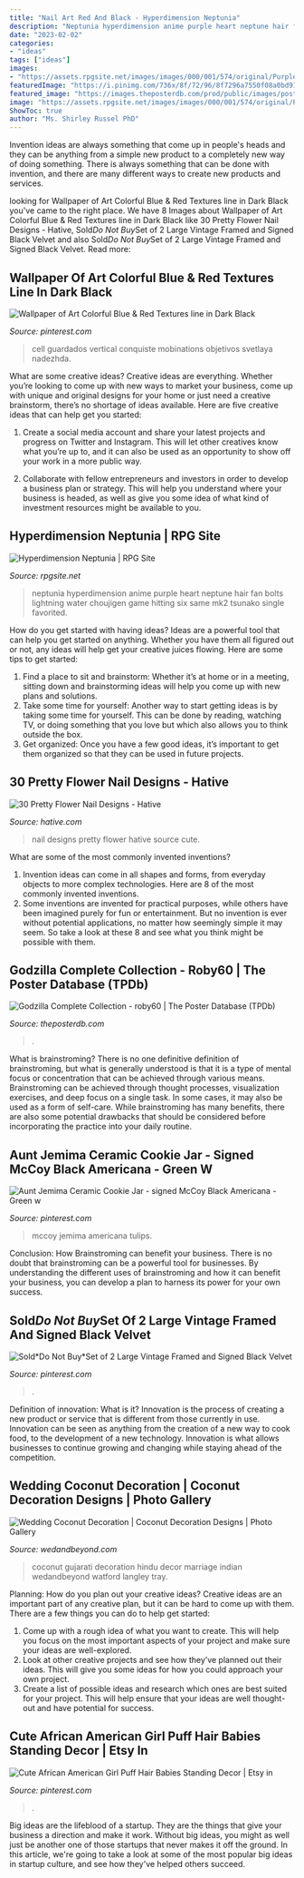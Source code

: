 ```yaml
---
title: "Nail Art Red And Black - Hyperdimension Neptunia"
description: "Neptunia hyperdimension anime purple heart neptune hair fan bolts lightning water choujigen game hitting six same mk2 tsunako single favorited"
date: "2023-02-02"
categories:
- "ideas"
tags: ["ideas"]
images:
- "https://assets.rpgsite.net/images/images/000/001/574/original/Purple_Heart.jpg"
featuredImage: "https://i.pinimg.com/736x/8f/72/96/8f7296a7550f08a0bd913eda243737a6.jpg"
featured_image: "https://images.theposterdb.com/prod/public/images/posters/optimized/collections/725605/h1mtYIHMgpg2YPQ9bttNSWpNL8LbxYqIr0ijS82U.jpg"
image: "https://assets.rpgsite.net/images/images/000/001/574/original/Purple_Heart.jpg"
ShowToc: true
author: "Ms. Shirley Russel PhD"
---
```



Invention ideas are always something that come up in people's heads and they can be anything from a simple new product to a completely new way of doing something. There is always something that can be done with invention, and there are many different ways to create new products and services.

	

		
looking for Wallpaper of Art Colorful Blue &amp; Red Textures line in Dark Black you've came to the right place. We have 8 Images about Wallpaper of Art Colorful Blue &amp; Red Textures line in Dark Black like 30 Pretty Flower Nail Designs - Hative, Sold*Do Not Buy*Set of 2 Large Vintage Framed and Signed Black Velvet and also Sold*Do Not Buy*Set of 2 Large Vintage Framed and Signed Black Velvet. Read more:
		
    
## Wallpaper Of Art Colorful Blue &amp; Red Textures Line In Dark Black

<img loading=lazy src="https://i.pinimg.com/736x/8f/72/96/8f7296a7550f08a0bd913eda243737a6.jpg" onerror="this.onerror=null;this.src='https://tse1.mm.bing.net/th?id=OIP.1vFfaTWhrGTsEptAi3D79gHaNK&amp;pid=15.1';" alt="Wallpaper of Art Colorful Blue &amp; Red Textures line in Dark Black">

_Source: pinterest.com_

>cell guardados vertical conquiste mobinations objetivos svetlaya nadezhda. 

	

What are some creative ideas?
Creative ideas are everything. Whether you’re looking to come up with new ways to market your business, come up with unique and original designs for your home or just need a creative brainstorm, there’s no shortage of ideas available. Here are five creative ideas that can help get you started:
1. Create a social media account and share your latest projects and progress on Twitter and Instagram. This will let other creatives know what you’re up to, and it can also be used as an opportunity to show off your work in a more public way.

2. Collaborate with fellow entrepreneurs and investors in order to develop a business plan or strategy. This will help you understand where your business is headed, as well as give you some idea of what kind of investment resources might be available to you.


    
## Hyperdimension Neptunia | RPG Site

<img loading=lazy src="https://assets.rpgsite.net/images/images/000/001/574/original/Purple_Heart.jpg" onerror="this.onerror=null;this.src='https://tse3.mm.bing.net/th?id=OIP.AbKSFrFR11kV5SMA_JaQQAHaKy&amp;pid=15.1';" alt="Hyperdimension Neptunia | RPG Site">

_Source: rpgsite.net_

>neptunia hyperdimension anime purple heart neptune hair fan bolts lightning water choujigen game hitting six same mk2 tsunako single favorited. 

	

How do you get started with having ideas?
Ideas are a powerful tool that can help you get started on anything. Whether you have them all figured out or not, any ideas will help get your creative juices flowing. Here are some tips to get started: 
1. Find a place to sit and brainstorm: Whether it’s at home or in a meeting, sitting down and brainstorming ideas will help you come up with new plans and solutions. 
2. Take some time for yourself: Another way to start getting ideas is by taking some time for yourself. This can be done by reading, watching TV, or doing something that you love but which also allows you to think outside the box. 
3. Get organized: Once you have a few good ideas, it’s important to get them organized so that they can be used in future projects.

    
## 30 Pretty Flower Nail Designs - Hative

<img loading=lazy src="https://hative.com/wp-content/uploads/2014/11/flower-nail-designs/12-pretty-flower-nail-designs.jpg" onerror="this.onerror=null;this.src='https://tse4.mm.bing.net/th?id=OIP.mRKtugqKCQ-82dtkykivvgHaLJ&amp;pid=15.1';" alt="30 Pretty Flower Nail Designs - Hative">

_Source: hative.com_

>nail designs pretty flower hative source cute. 

	

What are some of the most commonly invented inventions?
1. Invention ideas can come in all shapes and forms, from everyday objects to more complex technologies. Here are 8 of the most commonly invented inventions.
2. Some inventions are invented for practical purposes, while others have been imagined purely for fun or entertainment. But no invention is ever without potential applications, no matter how seemingly simple it may seem. So take a look at these 8 and see what you think might be possible with them.

    
## Godzilla Complete Collection - Roby60 | The Poster Database (TPDb)

<img loading=lazy src="https://images.theposterdb.com/prod/public/images/posters/optimized/collections/725605/h1mtYIHMgpg2YPQ9bttNSWpNL8LbxYqIr0ijS82U.jpg" onerror="this.onerror=null;this.src='https://tse3.mm.bing.net/th?id=OIP.1iNRT-fWG7MHi5phaL4OjAHaLH&amp;pid=15.1';" alt="Godzilla Complete Collection - roby60 | The Poster Database (TPDb)">

_Source: theposterdb.com_

>. 

	

What is brainstroming?
There is no one definitive definition of brainstroming, but what is generally understood is that it is a type of mental focus or concentration that can be achieved through various means. Brainstroming can be achieved through thought processes, visualization exercises, and deep focus on a single task. In some cases, it may also be used as a form of self-care. While brainstroming has many benefits, there are also some potential drawbacks that should be considered before incorporating the practice into your daily routine.

    
## Aunt Jemima Ceramic Cookie Jar - Signed McCoy Black Americana - Green W

<img loading=lazy src="https://i.pinimg.com/736x/68/96/c7/6896c7a78157c221bb7bffcb78f15657--ceramic-cookie-jar-cookie-jars.jpg" onerror="this.onerror=null;this.src='https://tse4.mm.bing.net/th?id=OIP.CeEYYVWneCMq_mHsjjpYRwHaK2&amp;pid=15.1';" alt="Aunt Jemima Ceramic Cookie Jar - signed McCoy Black Americana - Green w">

_Source: pinterest.com_

>mccoy jemima americana tulips. 

	

Conclusion: How Brainstroming can benefit your business.
There is no doubt that brainstroming can be a powerful tool for businesses. By understanding the different uses of brainstroming and how it can benefit your business, you can develop a plan to harness its power for your own success.

    
## Sold*Do Not Buy*Set Of 2 Large Vintage Framed And Signed Black Velvet

<img loading=lazy src="https://i.pinimg.com/736x/71/d0/af/71d0af0be649d28026bb96f1ac8adb8c.jpg" onerror="this.onerror=null;this.src='https://tse3.mm.bing.net/th?id=OIP.KHGtpOhjZ9X532r0gIh3egHaJ4&amp;pid=15.1';" alt="Sold*Do Not Buy*Set of 2 Large Vintage Framed and Signed Black Velvet">

_Source: pinterest.com_

>. 

	

Definition of innovation: What is it?
Innovation is the process of creating a new product or service that is different from those currently in use. Innovation can be seen as anything from the creation of a new way to cook food, to the development of a new technology. Innovation is what allows businesses to continue growing and changing while staying ahead of the competition.

    
## Wedding Coconut Decoration | Coconut Decoration Designs | Photo Gallery

<img loading=lazy src="http://wedandbeyond.com/images/photo_gallery/category-images/1-17032603jpg.jpg" onerror="this.onerror=null;this.src='https://tse4.mm.bing.net/th?id=OIP._ZKHJyaU6d1fcJX7v02lLQHaLH&amp;pid=15.1';" alt="Wedding Coconut Decoration | Coconut Decoration Designs | Photo Gallery">

_Source: wedandbeyond.com_

>coconut gujarati decoration hindu decor marriage indian wedandbeyond watford langley tray. 

	

Planning: How do you plan out your creative ideas?
Creative ideas are an important part of any creative plan, but it can be hard to come up with them. 
There are a few things you can do to help get started:

1. Come up with a rough idea of what you want to create. This will help you focus on the most important aspects of your project and make sure your ideas are well-explored. 
2. Look at other creative projects and see how they’ve planned out their ideas. This will give you some ideas for how you could approach your own project. 
3. Create a list of possible ideas and research which ones are best suited for your project. This will help ensure that your ideas are well thought-out and have potential for success.

    
## Cute African American Girl Puff Hair Babies Standing Decor | Etsy In

<img loading=lazy src="https://i.pinimg.com/736x/e4/99/58/e49958026593456327f378dc9e1f64e0.jpg" onerror="this.onerror=null;this.src='https://tse2.mm.bing.net/th?id=OIP.Q2V0ZytKSHBkR3Dn1meLmAHaJ3&amp;pid=15.1';" alt="Cute African American Girl Puff Hair Babies Standing Decor | Etsy in">

_Source: pinterest.com_

>. 

	

Big ideas are the lifeblood of a startup. They are the things that give your business a direction and make it work. Without big ideas, you might as well just be another one of those startups that never makes it off the ground. In this article, we're going to take a look at some of the most popular big ideas in startup culture, and see how they've helped others succeed.

